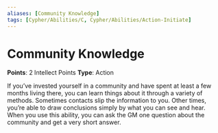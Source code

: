 ```yaml
---
aliases: [Community Knowledge]
tags: [Cypher/Abilities/C, Cypher/Abilities/Action-Initiate]
---
```


# Community Knowledge

**Points**: 2 Intellect Points
**Type**: Action

If you’ve invested yourself in a community and have spent at least a few months living there, you can learn things about it through a variety of methods. Sometimes contacts slip the information to you. Other times, you’re able to draw conclusions simply by what you can see and hear. When you use this ability, you can ask the GM one question about the community and get a very short answer.

